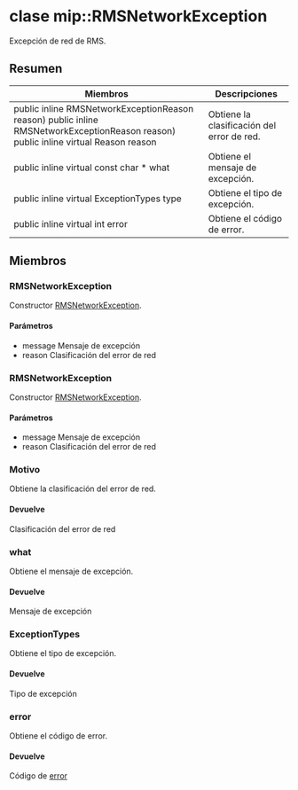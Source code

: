 # <a name="class-miprmsnetworkexception"></a>clase mip::RMSNetworkException 
Excepción de red de RMS.
## <a name="summary"></a>Resumen
 Miembros                        | Descripciones                                
--------------------------------|---------------------------------------------
public inline  RMSNetworkExceptionReason reason) public inline  RMSNetworkExceptionReason reason) public inline virtual Reason reason | Obtiene la clasificación del error de red.
public inline virtual const char * what | Obtiene el mensaje de excepción.
public inline virtual ExceptionTypes type | Obtiene el tipo de excepción.
public inline virtual int error | Obtiene el código de error.
## <a name="members"></a>Miembros
### <a name="rmsnetworkexception"></a>RMSNetworkException
Constructor [RMSNetworkException](#classmip_1_1_r_m_s_network_exception).
#### <a name="parameters"></a>Parámetros
* message Mensaje de excepción 
* reason Clasificación del error de red
### <a name="rmsnetworkexception"></a>RMSNetworkException
Constructor [RMSNetworkException](#classmip_1_1_r_m_s_network_exception).
#### <a name="parameters"></a>Parámetros
* message Mensaje de excepción 
* reason Clasificación del error de red
### <a name="reason"></a>Motivo
Obtiene la clasificación del error de red.
#### <a name="returns"></a>Devuelve
Clasificación del error de red
### <a name="what"></a>what
Obtiene el mensaje de excepción.
#### <a name="returns"></a>Devuelve
Mensaje de excepción
### <a name="exceptiontypes"></a>ExceptionTypes
Obtiene el tipo de excepción.
#### <a name="returns"></a>Devuelve
Tipo de excepción
### <a name="error"></a>error
Obtiene el código de error.
#### <a name="returns"></a>Devuelve
Código de [error](#classmip_1_1_error)
